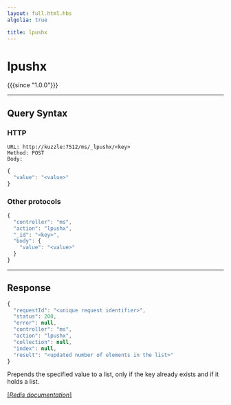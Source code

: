 ```yaml
---
layout: full.html.hbs
algolia: true

title: lpushx
---
```


# lpushx

{{{since "1.0.0"}}}



---

## Query Syntax

### HTTP

```http
URL: http://kuzzle:7512/ms/_lpushx/<key>
Method: POST  
Body:
```


```js
{
  "value": "<value>"
}
```



### Other protocols


```js
{
  "controller": "ms",
  "action": "lpushx",
  "_id": "<key>",
  "body": {
    "value": "<value>"
  }
}
```

---

## Response

```javascript
{
  "requestId": "<unique request identifier>",
  "status": 200,
  "error": null,
  "controller": "ms",
  "action": "lpushx",
  "collection": null,
  "index": null,
  "result": "<updated number of elements in the list>"
}
```

Prepends the specified value to a list, only if the key already exists and if it holds a list.

[[_Redis documentation_]](https://redis.io/commands/lpushx)
